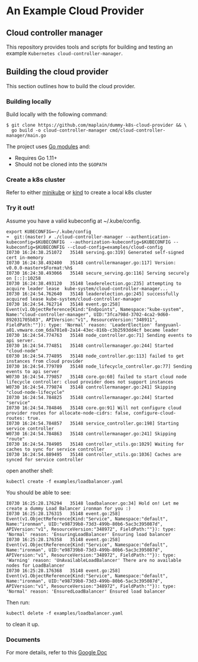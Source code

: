 # An Example Cloud Provider

## Cloud controller manager

This repository provides tools and scripts for building and testing an example `Kubernetes cloud-controller-manager`.

## Building the cloud provider

This section outlines how to build the cloud provider.

### Building locally

Build locally with the following command:

```shell
$ git clone https://github.com/maplain/dummy-k8s-cloud-provider && \
  go build -o cloud-controller-manager cmd/cloud-controller-manager/main.go
```

The project uses [Go modules](https://github.com/golang/go/wiki/Modules) and:
* Requires Go 1.11+
* Should not be cloned into the `$GOPATH`

### Create a k8s cluster
Refer to either [minikube](https://github.com/kubernetes/minikube) or [kind](https://github.com/kubernetes-sigs/kind) to create a local k8s cluster

### Try it out!
Assume you have a valid kubeconfig at ~/.kube/config.

```shell
export KUBECONFIG=~/.kube/config
➜  git:(master) ✗ ./cloud-controller-manager --authentication-kubeconfig=$KUBECONFIG  --authorization-kubeconfig=$KUBECONFIG --kubeconfig=$KUBECONFIG --cloud-config=examples/cloud-config
I0730 16:24:38.251072   35148 serving.go:319] Generated self-signed cert in-memory
I0730 16:24:38.492400   35148 controllermanager.go:117] Version: v0.0.0-master+$Format:%h$
I0730 16:24:38.493066   35148 secure_serving.go:116] Serving securely on [::]:10258
I0730 16:24:38.493120   35148 leaderelection.go:235] attempting to acquire leader lease  kube-system/cloud-controller-manager...
I0730 16:24:54.762640   35148 leaderelection.go:245] successfully acquired lease kube-system/cloud-controller-manager
I0730 16:24:54.762714   35148 event.go:258] Event(v1.ObjectReference{Kind:"Endpoints", Namespace:"kube-system", Name:"cloud-controller-manager", UID:"3fca798d-3702-4ca2-9d60-892031705b83", APIVersion:"v1", ResourceVersion:"348911", FieldPath:""}): type: 'Normal' reason: 'LeaderElection' fangyuanl-a01.vmware.com_6da701e8-2a14-43ec-816b-c3b2593dd4cf became leader
I0730 16:24:54.774763   35148 node_controller.go:71] Sending events to api server.
I0730 16:24:54.774851   35148 controllermanager.go:244] Started "cloud-node"
E0730 16:24:54.774895   35148 node_controller.go:113] failed to get instances from cloud provider
I0730 16:24:54.779789   35148 node_lifecycle_controller.go:77] Sending events to api server
W0730 16:24:54.779857   35148 core.go:60] failed to start cloud node lifecycle controller: cloud provider does not support instances
W0730 16:24:54.779874   35148 controllermanager.go:241] Skipping "cloud-node-lifecycle"
I0730 16:24:54.784825   35148 controllermanager.go:244] Started "service"
I0730 16:24:54.784846   35148 core.go:91] Will not configure cloud provider routes for allocate-node-cidrs: false, configure-cloud-routes: true.
I0730 16:24:54.784857   35148 service_controller.go:198] Starting service controller
W0730 16:24:54.784863   35148 controllermanager.go:241] Skipping "route"
I0730 16:24:54.784905   35148 controller_utils.go:1029] Waiting for caches to sync for service controller
I0730 16:24:54.889495   35148 controller_utils.go:1036] Caches are synced for service controller
``` 

open another shell:
```shell
kubectl create -f examples/loadbalancer.yaml
```

You should be able to see:
```shell
I0730 16:25:28.176294   35148 loadbalancer.go:34] Hold on! Let me create a dummy Load Balancer ironman for you :)
I0730 16:25:28.176315   35148 event.go:258] Event(v1.ObjectReference{Kind:"Service", Namespace:"default", Name:"ironman", UID:"e98739b8-73d3-499b-80b6-5ac3c395087d", APIVersion:"v1", ResourceVersion:"348972", FieldPath:""}): type: 'Normal' reason: 'EnsuringLoadBalancer' Ensuring load balancer
I0730 16:25:28.176358   35148 event.go:258] Event(v1.ObjectReference{Kind:"Service", Namespace:"default", Name:"ironman", UID:"e98739b8-73d3-499b-80b6-5ac3c395087d", APIVersion:"v1", ResourceVersion:"348972", FieldPath:""}): type: 'Warning' reason: 'UnAvailableLoadBalancer' There are no available nodes for LoadBalancer
I0730 16:25:28.176368   35148 event.go:258] Event(v1.ObjectReference{Kind:"Service", Namespace:"default", Name:"ironman", UID:"e98739b8-73d3-499b-80b6-5ac3c395087d", APIVersion:"v1", ResourceVersion:"348972", FieldPath:""}): type: 'Normal' reason: 'EnsuredLoadBalancer' Ensured load balancer
```

Then run:
```shell
kubectl delete -f examples/loadbalancer.yaml
```
to clean it up.

### Documents
For more details, refer to this [Google Doc](https://docs.google.com/document/d/1Tz9llq1XY4lV4qwswbXDDYw8EB8vxhZcY5YBJBy9U0U/edit#)

